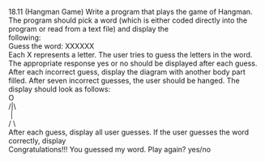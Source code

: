 18.11 (Hangman Game) Write a program that plays the game of Hangman. The program should
pick a word (which is either coded directly into the program or read from a text file) and display the  
following:  
Guess the word: XXXXXX  
Each X represents a letter. The user tries to guess the letters in the word. The appropriate response
yes or no should be displayed after each guess. After each incorrect guess, display the diagram with
another body part filled. After seven incorrect guesses, the user should be hanged. The display
should look as follows:  
 O  
/|\  
&nbsp;|  
/ \\  
After each guess, display all user guesses. If the user guesses the word correctly, display  
Congratulations!!! You guessed my word. Play again? yes/no
